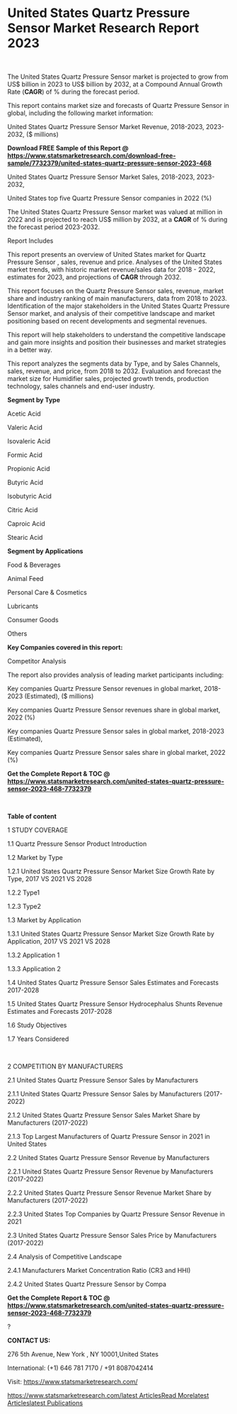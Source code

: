 <h1>United States Quartz Pressure Sensor Market Research Report 2023</h1><br/><p>The United States Quartz Pressure Sensor market is projected to grow from US$ billion in 2023 to US$ billion by 2032, at a Compound Annual Growth Rate (<strong>CAGR</strong>) of % during the forecast period.</p>
 
 
 
 <p>This report contains market size and forecasts of Quartz Pressure Sensor in global, including the following market information:</p>
 
 
 
 <p>United States Quartz Pressure Sensor Market Revenue, 2018-2023, 2023-2032, ($ millions)</p>
 
 
 
 <p><strong>Download FREE Sample of this Report @ <a href="https://www.statsmarketresearch.com/download-free-sample/7732379/united-states-quartz-pressure-sensor-2023-468">https://www.statsmarketresearch.com/download-free-sample/7732379/united-states-quartz-pressure-sensor-2023-468</a></strong></p>
 
 
 
 <p>United States Quartz Pressure Sensor Market Sales, 2018-2023, 2023-2032,</p>
 
 
 
 <p>United States top five Quartz Pressure Sensor companies in 2022 (%)</p>
 
 
 
 <p>The United States Quartz Pressure Sensor market was valued at million in 2022 and is projected to reach US$ million by 2032, at a <strong>CAGR</strong> of % during the forecast period 2023-2032.</p>
 
 
 
 <p>Report Includes</p>
 
 
 
 <p>This report presents an overview of United States market for Quartz Pressure Sensor , sales, revenue and price. Analyses of the United States market trends, with historic market revenue/sales data for 2018 - 2022, estimates for 2023, and projections of <strong>CAGR</strong> through 2032.</p>
 
 
 
 <p>This report focuses on the Quartz Pressure Sensor sales, revenue, market share and industry ranking of main manufacturers, data from 2018 to 2023. Identification of the major stakeholders in the United States Quartz Pressure Sensor market, and analysis of their competitive landscape and market positioning based on recent developments and segmental revenues.</p>
 
 
 
 <p>This report will help stakeholders to understand the competitive landscape and gain more insights and position their businesses and market strategies in a better way.</p>
 
 
 
 <p>This report analyzes the segments data by Type, and by Sales Channels, sales, revenue, and price, from 2018 to 2032. Evaluation and forecast the market size for Humidifier sales, projected growth trends, production technology, sales channels and end-user industry.</p>
 
 
 
 <p><strong>Segment by Type</strong></p>
 
 
 
 <p>Acetic Acid</p>
 
 
 
 <p>Valeric Acid</p>
 
 
 
 <p>Isovaleric Acid</p>
 
 
 
 <p>Formic Acid</p>
 
 
 
 <p>Propionic Acid</p>
 
 
 
 <p>Butyric Acid</p>
 
 
 
 <p>Isobutyric Acid</p>
 
 
 
 <p>Citric Acid</p>
 
 
 
 <p>Caproic Acid</p>
 
 
 
 <p>Stearic Acid</p>
 
 
 
 <p><strong>Segment <strong><strong>by Applications</strong></strong></strong></p>
 
 
 
 <p>Food & Beverages</p>
 
 
 
 <p>Animal Feed</p>
 
 
 
 <p>Personal Care & Cosmetics</p>
 
 
 
 <p>Lubricants</p>
 
 
 
 <p>Consumer Goods</p>
 
 
 
 <p>Others</p>
 
 
 
 <p><strong>Key Companies covered in this report:</strong></p>
 
 
 
 <p>Competitor Analysis</p>
 
 
 
 <p>The report also provides analysis of leading market participants including:</p>
 
 
 
 <p>Key companies Quartz Pressure Sensor revenues in global market, 2018-2023 (Estimated), ($ millions)</p>
 
 
 
 <p>Key companies Quartz Pressure Sensor revenues share in global market, 2022 (%)</p>
 
 
 
 <p>Key companies Quartz Pressure Sensor sales in global market, 2018-2023 (Estimated),</p>
 
 
 
 <p>Key companies Quartz Pressure Sensor sales share in global market, 2022 (%)</p>
 
 
 
 <div><b>Get the Complete Report & TOC @ <a href="https://www.statsmarketresearch.com/united-states-quartz-pressure-sensor-2023-468-7732379">https://www.statsmarketresearch.com/united-states-quartz-pressure-sensor-2023-468-7732379</a></b></div>
 
 
 
 <p><br />
 
 <b>Table of content</b></p>
 
 
 
 <p>1 STUDY COVERAGE<br />
 
 1.1 Quartz Pressure Sensor Product Introduction<br />
 
 1.2 Market by Type<br />
 
 1.2.1 United States Quartz Pressure Sensor Market Size Growth Rate by Type, 2017 VS 2021 VS 2028<br />
 
 1.2.2 Type1<br />
 
 1.2.3 Type2<br />
 
 1.3 Market by Application<br />
 
 1.3.1 United States Quartz Pressure Sensor Market Size Growth Rate by Application, 2017 VS 2021 VS 2028<br />
 
 1.3.2 Application 1<br />
 
 1.3.3 Application 2<br />
 
 1.4 United States Quartz Pressure Sensor Sales Estimates and Forecasts 2017-2028<br />
 
 1.5 United States Quartz Pressure Sensor Hydrocephalus Shunts Revenue Estimates and Forecasts 2017-2028<br />
 
 1.6 Study Objectives<br />
 
 1.7 Years Considered<br />
 
 <br />
 
 2 COMPETITION BY MANUFACTURERS<br />
 
 2.1 United States Quartz Pressure Sensor Sales by Manufacturers<br />
 
 2.1.1 United States Quartz Pressure Sensor Sales by Manufacturers (2017-2022)<br />
 
 2.1.2 United States Quartz Pressure Sensor Sales Market Share by Manufacturers (2017-2022)<br />
 
 2.1.3 Top Largest Manufacturers of Quartz Pressure Sensor in 2021 in United States<br />
 
 2.2 United States Quartz Pressure Sensor Revenue by Manufacturers<br />
 
 2.2.1 United States Quartz Pressure Sensor Revenue by Manufacturers (2017-2022)<br />
 
 2.2.2 United States Quartz Pressure Sensor Revenue Market Share by Manufacturers (2017-2022)<br />
 
 2.2.3 United States Top Companies by Quartz Pressure Sensor Revenue in 2021<br />
 
 2.3 United States Quartz Pressure Sensor Sales Price by Manufacturers (2017-2022)<br />
 
 2.4 Analysis of Competitive Landscape<br />
 
 2.4.1 Manufacturers Market Concentration Ratio (CR3 and HHI)<br />
 
 2.4.2 United States Quartz Pressure Sensor by Compa</p>
 
 
 
 <div><b>Get the Complete Report & TOC @ <a href="https://www.statsmarketresearch.com/united-states-quartz-pressure-sensor-2023-468-7732379">https://www.statsmarketresearch.com/united-states-quartz-pressure-sensor-2023-468-7732379</a></b></div>
 
 
 
 <p>? </p>
 
 
 
 <p><b>CONTACT US:</b><br />
 
 276 5th Avenue, New York , NY 10001,United States<br />
 
 International: (+1) 646 781 7170 / +91 8087042414<br />
 
 Visit: <a href="https://www.statsmarketresearch.com/">https://www.statsmarketresearch.com/</a><br />
 
 <a href="https://gyeongbokgung.com">https://www.statsmarketresearch.com/</a><a href="https://hallyeomaritime.com">latest Articles</a><a href="https://jingwansa.com">Read More</a><a href="https://nguoiviet.jp/">latest Articles</a><a href="https://www.intelmarketresearch.com/">latest Publications</a></p>